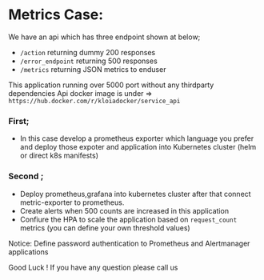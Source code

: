 # Metrics Case:

We have an api which has three endpoint shown at below;
* `/action` returning dummy 200 responses
* `/error_endpoint` returning 500 responses
* `/metrics` returning JSON metrics to enduser

This application running over 5000 port without any thirdparty dependencies
Api docker image is under => `https://hub.docker.com/r/kloiadocker/service_api`

### First;

* In this case develop a prometheus exporter which language you prefer and deploy those expoter and application into Kubernetes cluster (helm or direct k8s manifests)

### Second ;

* Deploy prometheus,grafana into kubernetes cluster after that connect metric-exporter to prometheus.
* Create alerts when 500 counts are increased in this application
* Confiure the HPA to scale the application based on `request_count` metrics (you can define your own threshold values)

Notice: Define password authentication to  Prometheus and Alertmanager applications

Good Luck !
If you have any question please call us 